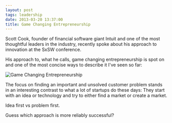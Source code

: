 ```yaml
---
layout: post
tags: leadership
date: 2013-03-20 13:37:00
title: Game Changing Entrepreneurship
---
```

Scott Cook, founder of financial software giant Intuit and one of the most thoughtful leaders in the industry, recently spoke about his approach to innovation at the SxSW conference.

His approach to, what he calls, game changing entrepreneurship is spot on and one of the most concise ways to describe it I've seen so far:

![Game Changing Entrepreneurship](http://theheretic.me/img/posts/2013-03-20-game-changing-entrepreneurship.jpg)

The focus on finding an important and unsolved customer problem stands in an interesting contrast to what a lot of startups do these days: They start with an idea or technology and try to either find a market or create a market.

Idea first vs problem first.

Guess which approach is more reliably successful?